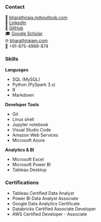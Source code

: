 ### Contact
📧 bharathiraja.m@outlook.com  
💼 [LinkedIn](https://linkedin.com/in/bharathirajam)  
🔗 [GitHub](https://github.com/brtrj)  
🎓 [Google Scholar](https://scholar.google.com/bharathirajam)  
🌐 [bharathirajam.com](https://bharathirajam.com)  
📱 +91-875-4988-874

### Skills

**Languages**
- SQL (MySQL)
- Python (PySpark 3.x)
- R
- Markdown

**Developer Tools**
- Git
- Linux shell
- Jupyter notebook
- Visual Studio Code
- Amazon Web Services
- Microsoft Azure

**Analytics & BI**
- Microsoft Excel
- Microsoft Power BI
- Tableau Desktop

### Certifications
- Tableau Certified Data Analyst
- Power BI Data Analyst Associate
- Google Data Analytics Certificate
- Databricks Certified Associate Developer
- AWS Certified Developer - Associate
